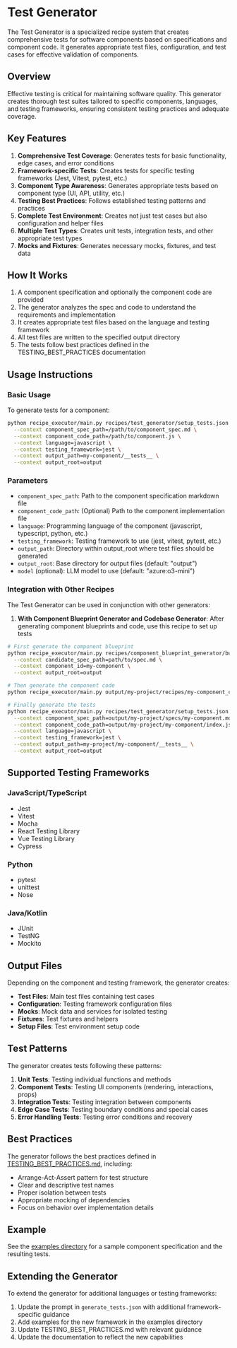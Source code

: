 # Test Generator

The Test Generator is a specialized recipe system that creates comprehensive tests for software components based on specifications and component code. It generates appropriate test files, configuration, and test cases for effective validation of components.

## Overview

Effective testing is critical for maintaining software quality. This generator creates thorough test suites tailored to specific components, languages, and testing frameworks, ensuring consistent testing practices and adequate coverage.

## Key Features

1. **Comprehensive Test Coverage**: Generates tests for basic functionality, edge cases, and error conditions
2. **Framework-specific Tests**: Creates tests for specific testing frameworks (Jest, Vitest, pytest, etc.)
3. **Component Type Awareness**: Generates appropriate tests based on component type (UI, API, utility, etc.)
4. **Testing Best Practices**: Follows established testing patterns and practices
5. **Complete Test Environment**: Creates not just test cases but also configuration and helper files
6. **Multiple Test Types**: Creates unit tests, integration tests, and other appropriate test types
7. **Mocks and Fixtures**: Generates necessary mocks, fixtures, and test data

## How It Works

1. A component specification and optionally the component code are provided
2. The generator analyzes the spec and code to understand the requirements and implementation
3. It creates appropriate test files based on the language and testing framework
4. All test files are written to the specified output directory
5. The tests follow best practices defined in the TESTING_BEST_PRACTICES documentation

## Usage Instructions

### Basic Usage

To generate tests for a component:

```bash
python recipe_executor/main.py recipes/test_generator/setup_tests.json \
  --context component_spec_path=/path/to/component_spec.md \
  --context component_code_path=/path/to/component.js \
  --context language=javascript \
  --context testing_framework=jest \
  --context output_path=my-component/__tests__ \
  --context output_root=output
```

### Parameters

- `component_spec_path`: Path to the component specification markdown file
- `component_code_path`: (Optional) Path to the component implementation file
- `language`: Programming language of the component (javascript, typescript, python, etc.)
- `testing_framework`: Testing framework to use (jest, vitest, pytest, etc.)
- `output_path`: Directory within output_root where test files should be generated
- `output_root`: Base directory for output files (default: "output")
- `model` (optional): LLM model to use (default: "azure:o3-mini")

### Integration with Other Recipes

The Test Generator can be used in conjunction with other generators:

1. **With Component Blueprint Generator and Codebase Generator**: After generating component blueprints and code, use this recipe to set up tests

```bash
# First generate the component blueprint
python recipe_executor/main.py recipes/component_blueprint_generator/build_blueprint.json \
  --context candidate_spec_path=path/to/spec.md \
  --context component_id=my-component \
  --context output_root=output

# Then generate the component code
python recipe_executor/main.py output/my-project/recipes/my-component_create.json

# Finally generate the tests
python recipe_executor/main.py recipes/test_generator/setup_tests.json \
  --context component_spec_path=output/my-project/specs/my-component.md \
  --context component_code_path=output/my-project/my-component/index.js \
  --context language=javascript \
  --context testing_framework=jest \
  --context output_path=my-project/my-component/__tests__ \
  --context output_root=output
```

## Supported Testing Frameworks

### JavaScript/TypeScript
- Jest
- Vitest
- Mocha
- React Testing Library
- Vue Testing Library
- Cypress

### Python
- pytest
- unittest
- Nose

### Java/Kotlin
- JUnit
- TestNG
- Mockito

## Output Files

Depending on the component and testing framework, the generator creates:

- **Test Files**: Main test files containing test cases
- **Configuration**: Testing framework configuration files
- **Mocks**: Mock data and services for isolated testing
- **Fixtures**: Test fixtures and helpers
- **Setup Files**: Test environment setup code

## Test Patterns

The generator creates tests following these patterns:

1. **Unit Tests**: Testing individual functions and methods
2. **Component Tests**: Testing UI components (rendering, interactions, props)
3. **Integration Tests**: Testing integration between components
4. **Edge Case Tests**: Testing boundary conditions and special cases
5. **Error Handling Tests**: Testing error conditions and recovery

## Best Practices

The generator follows the best practices defined in [TESTING_BEST_PRACTICES.md](./includes/TESTING_BEST_PRACTICES.md), including:

- Arrange-Act-Assert pattern for test structure
- Clear and descriptive test names
- Proper isolation between tests
- Appropriate mocking of dependencies
- Focus on behavior over implementation details

## Example

See the [examples directory](./examples/) for a sample component specification and the resulting tests.

## Extending the Generator

To extend the generator for additional languages or testing frameworks:

1. Update the prompt in `generate_tests.json` with additional framework-specific guidance
2. Add examples for the new framework in the examples directory
3. Update TESTING_BEST_PRACTICES.md with relevant guidance
4. Update the documentation to reflect the new capabilities